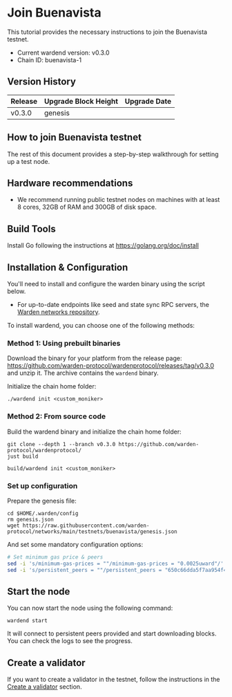 ﻿---
sidebar_position: 2
---

# Join Buenavista

This tutorial provides the necessary instructions to join the Buenavista testnet.

- Current wardend version: v0.3.0
- Chain ID: buenavista-1

## Version History

| Release | Upgrade Block Height | Upgrade Date |
| ------- | -------------------- | ------------ |
| v0.3.0  | genesis              |              |

## How to join Buenavista testnet

The rest of this document provides a step-by-step walkthrough for setting up a test node.

## Hardware recommendations

- We recommend running public testnet nodes on machines with at least 8 cores, 32GB of RAM and 300GB of disk space.

## Build Tools

Install Go following the instructions at https://golang.org/doc/install

## Installation & Configuration

You'll need to install and configure the warden binary using the script below.

- For up-to-date endpoints like seed and state sync RPC servers, the [Warden networks repository](https://github.com/warden-protocol/networks/tree/main/testnets/buenavista).

To install wardend, you can choose one of the following methods:

### Method 1: Using prebuilt binaries

Download the binary for your platform from the release page:
https://github.com/warden-protocol/wardenprotocol/releases/tag/v0.3.0 and unzip
it. The archive contains the `wardend` binary.

Initialize the chain home folder:

```
./wardend init <custom_moniker>
```

### Method 2: From source code

Build the wardend binary and initialize the chain home folder:

```
git clone --depth 1 --branch v0.3.0 https://github.com/warden-protocol/wardenprotocol/
just build

build/wardend init <custom_moniker>
```

### Set up configuration

Prepare the genesis file:

```
cd $HOME/.warden/config
rm genesis.json
wget https://raw.githubusercontent.com/warden-protocol/networks/main/testnets/buenavista/genesis.json
```

And set some mandatory configuration options:

```bash
# Set minimum gas price & peers
sed -i 's/minimum-gas-prices = ""/minimum-gas-prices = "0.0025uward"/' app.toml
sed -i 's/persistent_peers = ""/persistent_peers = "650c66dda5f7aa954f44fd6148a6f32b085ca792@sentry-0.buenavista.wardenprotocol.org:26656,7c70120717ef5eae8236162ede6819249bd6587d@sentry-1.buenavista.wardenprotocol.org:26656,288116b75c3c710268b5d86182d8dd5e33a6b56f@sentry-2.buenavista.wardenprotocol.org:26656"/' config.toml
```

<!--- To be confirmed
## (Recommended) Setup state sync

This step is optional.

To speed up the initial sync, you can use the state sync feature. This will
allow you to download the state at a specific height from a trusted node and
then only download the blocks after that from the network.

You'll need:
- a list of trusted RPC endpoints
- a trusted block height and its corresponding block hash

A list of RPC endpoints can be found in the [Warden networks
repository](https://github.com/warden-protocol/networks/blob/main/testnets/buenavista/rpc-nodes.txt).
For the rest of the instructions we'll use
`https://rpc.buenavista.wardenprotocol.org`.

From this RPC endpoint, you can get the trusted block height and hash using the
following command:

```bash
export SNAP_RPC_SERVERS="https://rpc.buenavista.wardenprotocol.org:443,https://rpc.buenavista.wardenprotocol.org:443"
export LATEST_HEIGHT=$(curl -s "https://rpc.buenavista.wardenprotocol.org/block" | jq -r .result.block.header.height)
export BLOCK_HEIGHT=$((LATEST_HEIGHT - 2000))
export TRUST_HASH=$(curl -s "https://rpc.buenavista.wardenprotocol.org/block?height=$BLOCK_HEIGHT" | jq -r .result.block_id.hash)
```

Check that all variables have been set correctly:

```bash
echo $LATEST_HEIGHT $BLOCK_HEIGHT $TRUST_HASH

# output should be similar to:
# 70694 68694 6AF4938885598EA10C0BD493D267EF363B067101B6F81D1210B27EBE0B32FA2A
```

Now you can add the state sync configuration to your `config.toml`:

```bash
sed -i.bak -E "s|^(enable[[:space:]]+=[[:space:]]+).*$|\1true| ; \
s|^(rpc_servers[[:space:]]+=[[:space:]]+).*$|\1\"$SNAP_RPC_SERVERS\"| ; \
s|^(trust_height[[:space:]]+=[[:space:]]+).*$|\1$BLOCK_HEIGHT| ; \
s|^(trust_hash[[:space:]]+=[[:space:]]+).*$|\1\"$TRUST_HASH\"|" $HOME/.warden/config/config.toml
```
--->

## Start the node

You can now start the node using the following command:

```
wardend start
```

It will connect to persistent peers provided and start downloading blocks. You can check the logs to see the progress.

## Create a validator

If you want to create a validator in the testnet, follow the instructions in the [Create a validator](/operate-a-node/create-a-validator) section.
